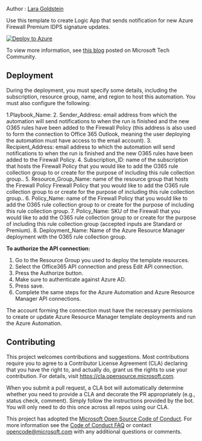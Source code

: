Author : [Lara Goldstein](https://github.com/laragoldstein13)

Use this template to create Logic App that sends notification for new Azure Firewall Premium IDPS signature updates.

[![Deploy to Azure](https://aka.ms/deploytoazurebutton)](https://portal.azure.com/#create/Microsoft.Template/uri/https%3A%2F%2Fraw.githubusercontent.com%2FAzure%2FAzure-Network-Security%2Fmaster%2FAzure%2520Firewall%2FTemplate%2520-%2520Logic%2520app%2520for%2520IDPS%2520signature%2520updates%2520notification%2FTemplate.json)

To view more information, see [this blog](https://techcommunity.microsoft.com/t5/azure-network-security-blog/receive-email-notification-when-new-idps-rules-get-created-via/ba-p/3499588) posted on Microsoft Tech Community.

## Deployment

During the deployment, you must specify some details, including the subscription, resource group, name, and region to host this automation. You must also configure the following: 

1.Playbook_Name: 
2. Sender_Address: email address from which the automation will send notifications to when the run is finished and the new O365 rules have been added to the Firewall Policy (this address is also used to form the connection to Office 365 Outlook, meaning the user deploying the automation must have access to the email account). 
3. Recipient_Address: email address to which the automation will send notifications to when the run is finished and the new O365 rules have been added to the Firewall Policy.
4. Subscription_ID: name of the subscription that hosts the Firewall Policy that you would like to add the O365 rule collection group to  or create for the purpose of including this rule collection group.. 
5. Resource_Group_Name: name of the resource group that hosts the Firewall Policy Firewall Policy that you would like to add the O365 rule collection group to  or create for the purpose of including this rule collection group..
6. Policy_Name: name of the Firewall Policy that you would like to add the O365 rule collection group to or create for the purpose of including this rule collection group.
7. Policy_Name: SKU of the Firewall that you would like to add the O365 rule collection group to or create for the purpose of including this rule collection group (accepted inputs are Standard or Premium).
8. Deployment_Name: Name of the Azure Resource Manager deployment with the O365 rule collection group.

**To authorize the API connection:** 

1. Go to the Resource Group you used to deploy the template resources. 
2. Select the Office365 API connection and press Edit API connection. 
3. Press the Authorize button. 
4. Make sure to authenticate against Azure AD. 
5. Press save. 
6. Complete the same steps for the Azure Automation and Azure Resource Manager API connections.
 
The account forming the connection must have the necessary permissions to create or update Azure Resource Manager template deployments and run the Azure Automation.

## Contributing

This project welcomes contributions and suggestions.  Most contributions require you to agree to a
Contributor License Agreement (CLA) declaring that you have the right to, and actually do, grant us
the rights to use your contribution. For details, visit https://cla.opensource.microsoft.com.

When you submit a pull request, a CLA bot will automatically determine whether you need to provide
a CLA and decorate the PR appropriately (e.g., status check, comment). Simply follow the instructions
provided by the bot. You will only need to do this once across all repos using our CLA.

This project has adopted the [Microsoft Open Source Code of Conduct](https://opensource.microsoft.com/codeofconduct/).
For more information see the [Code of Conduct FAQ](https://opensource.microsoft.com/codeofconduct/faq/) or
contact [opencode@microsoft.com](mailto:opencode@microsoft.com) with any additional questions or comments.
